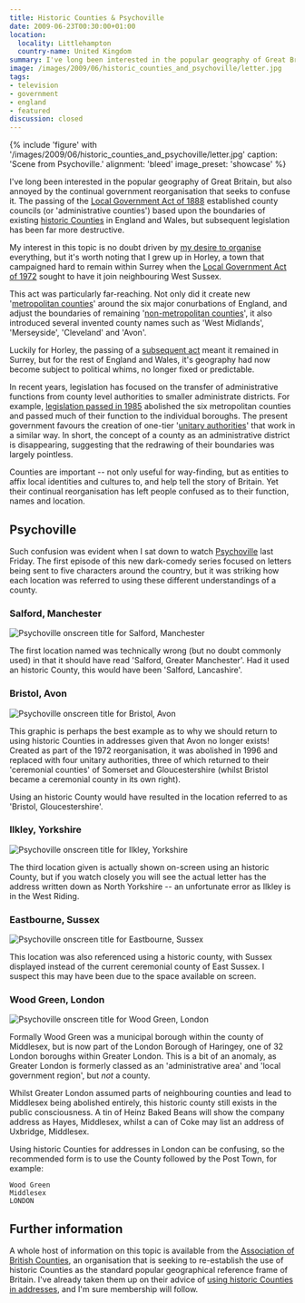```yaml
---
title: Historic Counties & Psychoville
date: 2009-06-23T00:30:00+01:00
location:
  locality: Littlehampton
  country-name: United Kingdom
summary: I've long been interested in the popular geography of Great Britain, but also annoyed by the continual government reorganisation that seeks to confuse it.
image: /images/2009/06/historic_counties_and_psychoville/letter.jpg
tags:
- television
- government
- england
- featured
discussion: closed
---
```

{% include 'figure' with '/images/2009/06/historic_counties_and_psychoville/letter.jpg'
  caption: 'Scene from Psychoville.'
  alignment: 'bleed'
  image_preset: 'showcase'
%}

I've long been interested in the popular geography of Great Britain, but also annoyed by the continual government reorganisation that seeks to confuse it. The passing of the [Local Government Act of 1888][1] established county councils (or 'administrative counties') based upon the boundaries of existing [historic Counties][2] in England and Wales, but subsequent legislation has been far more destructive.

My interest in this topic is no doubt driven by [my desire to organise][3] everything, but it's worth noting that I grew up in Horley, a town that campaigned hard to remain within Surrey when the [Local Government Act of 1972][4] sought to have it join neighbouring West Sussex.

This act was particularly far-reaching. Not only did it create new '[metropolitan counties][5]' around the six major conurbations of England, and adjust the boundaries of remaining '[non-metropolitan counties][6]', it also introduced several invented county names such as 'West Midlands', 'Merseyside', 'Cleveland' and 'Avon'.

Luckily for Horley, the passing of a [subsequent act][7] meant it remained in Surrey, but for the rest of England and Wales, it's geography had now become subject to political whims, no longer fixed or predictable.

In recent years, legislation has focused on the transfer of administrative functions from county level authorities to smaller administrate districts. For example, [legislation passed in 1985][8] abolished the six metropolitan counties and passed much of their function to the individual boroughs. The present government favours the creation of one-tier '[unitary authorities][9]' that work in a similar way. In short, the concept of a county as an administrative district is disappearing, suggesting that the redrawing of their boundaries was largely pointless.

Counties are important -- not only useful for way-finding, but as entities to affix local identities and cultures to, and help tell the story of Britain. Yet their continual reorganisation has left people confused as to their function, names and location.

## Psychoville

Such confusion was evident when I sat down to watch [Psychoville][10] last Friday. The first episode of this new dark-comedy series focused on letters being sent to five characters around the country, but it was striking how each location was referred to using these different understandings of a county.

### Salford, Manchester

![Psychoville onscreen title for Salford, Manchester](/images/2009/06/historic_counties_and_psychoville/salford.jpg)

The first location named was technically wrong (but no doubt commonly used) in that it should have read 'Salford, Greater Manchester'. Had it used an historic County, this would have been 'Salford, Lancashire'.

### Bristol, Avon

![Psychoville onscreen title for Bristol, Avon](/images/2009/06/historic_counties_and_psychoville/bristol.jpg)

This graphic is perhaps the best example as to why we should return to using historic Counties in addresses given that Avon no longer exists! Created as part of the 1972 reorganisation, it was abolished in 1996 and replaced with four unitary authorities, three of which returned to their 'ceremonial counties' of Somerset and Gloucestershire (whilst Bristol became a ceremonial county in its own right).

Using an historic County would have resulted in the location referred to as 'Bristol, Gloucestershire'.

### Ilkley, Yorkshire

![Psychoville onscreen title for Ilkley, Yorkshire](/images/2009/06/historic_counties_and_psychoville/ilkley.jpg)

The third location given is actually shown on-screen using an historic County, but if you watch closely you will see the actual letter has the address written down as North Yorkshire -- an unfortunate error as Ilkley is in the West Riding.

### Eastbourne, Sussex

![Psychoville onscreen title for Eastbourne, Sussex](/images/2009/06/historic_counties_and_psychoville/eastbourne.jpg)

This location was also referenced using a historic county, with Sussex displayed instead of the current ceremonial county of East Sussex. I suspect this may have been due to the space available on screen.

### Wood Green, London

![Psychoville onscreen title for Wood Green, London](/images/2009/06/historic_counties_and_psychoville/wood_green.jpg)

Formally Wood Green was a municipal borough within the county of Middlesex, but is now part of the London Borough of Haringey, one of 32 London boroughs within Greater London. This is a bit of an anomaly, as Greater London is formerly classed as an 'administrative area' and 'local government region', but *not* a county.

Whilst Greater London assumed parts of neighbouring counties and lead to Middlesex being abolished entirely, this historic county still exists in the public consciousness. A tin of Heinz Baked Beans will show the company address as Hayes, Middlesex, whilst a can of Coke may list an address of Uxbridge, Middlesex.

Using historic Counties for addresses in London can be confusing, so the recommended form is to use the County followed by the Post Town, for example:

    Wood Green
    Middlesex
    LONDON

## Further information

A whole host of information on this topic is available from the [Association of British Counties][11], an organisation that is seeking to re-establish the use of historic Counties as the standard popular geographical reference frame of Britain. I've already taken them up on their advice of [using historic Counties in addresses][12], and I'm sure membership will follow.

[1]: http://en.wikipedia.org/wiki/Local_Government_Act_1888
[2]: http://en.wikipedia.org/wiki/Historic_counties_of_England
[3]: /2009/02/driven_to_design
[4]: http://en.wikipedia.org/wiki/Local_Government_Act_1972
[5]: http://en.wikipedia.org/wiki/Metropolitan_county
[6]: http://en.wikipedia.org/wiki/Non-metropolitan_county
[7]: http://en.wikipedia.org/wiki/Charlwood_and_Horley_Act_1974
[8]: http://en.wikipedia.org/wiki/Local_Government_Act_1985
[9]: http://en.wikipedia.org/wiki/Unitary_authority#United_Kingdom
[10]: https://www.bbc.co.uk/psychoville/
[11]: http://abcounties.co.uk/
[12]: http://www.abcounties.co.uk/bpa/
